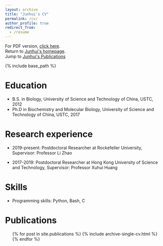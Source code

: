 ```yaml
---
layout: archive
title: "Junhui's CV"
permalink: /cv/
author_profile: true
redirect_from:
  - /resume
---
```


<p>For PDF version, <a href="https://jhpanda.github.io/files/JunhuiPeng_CV.pdf">click here</a>.<br>
Return to <a href="https://jhpanda.github.io">Junhui's homepage</a>.<br>
Jump to <a href="https://jhpanda.github.io/publications">Junhui's Publications</a></p>

{% include base_path %}

Education
======
* B.S. in Biology, University of Science and Technology of China, USTC, 2012
* Ph.D in Biochemistry and Molecular Biology, University of Science and Technology of China, USTC, 2017

Research experience
======
* 2019-present: Postdoctoral Researcher at Rockefeller University, Supervisor: Professor Li Zhao

* 2017-2019: Postdoctoral Researcher at Hong Kong University of Science and Technology, Supervisor: Professor Xuhui Huang
  
Skills
======
* Programming skills: Python, Bash, C

Publications
======
  <ul>{% for post in site.publications %}
    {% include archive-single-cv.html %}
  {% endfor %}</ul>
  
<!--
Talks
======
  <ul>{% for post in site.talks %}
    {% include archive-single-talk-cv.html %}
  {% endfor %}</ul>
-->
